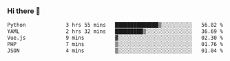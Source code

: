 ### Hi there 👋

<!--START_SECTION:waka-->

```txt
Python             3 hrs 55 mins   ██████████████▒░░░░░░░░░░   56.82 %
YAML               2 hrs 32 mins   █████████▒░░░░░░░░░░░░░░░   36.69 %
Vue.js             9 mins          ▓░░░░░░░░░░░░░░░░░░░░░░░░   02.30 %
PHP                7 mins          ▒░░░░░░░░░░░░░░░░░░░░░░░░   01.76 %
JSON               4 mins          ▒░░░░░░░░░░░░░░░░░░░░░░░░   01.04 %
```

<!--END_SECTION:waka-->

<!--
**Jonas-VanHaeken/Jonas-VanHaeken** is a ✨ _special_ ✨ repository because its `README.md` (this file) appears on your GitHub profile.

Here are some ideas to get you started:

- 🔭 I’m currently working on ...
- 🌱 I’m currently learning ...
- 👯 I’m looking to collaborate on ...
- 🤔 I’m looking for help with ...
- 💬 Ask me about ...
- 📫 How to reach me: ...
- 😄 Pronouns: ...
- ⚡ Fun fact: ...
-->
